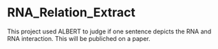 # RNA_Relation_Extract
This project used ALBERT to judge if one sentence depicts the RNA and RNA interaction.
This will be publiched on a paper.

